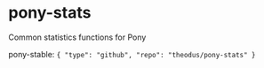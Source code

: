 # pony-stats
Common statistics functions for Pony

pony-stable:
`{ "type": "github", "repo": "theodus/pony-stats" }`
